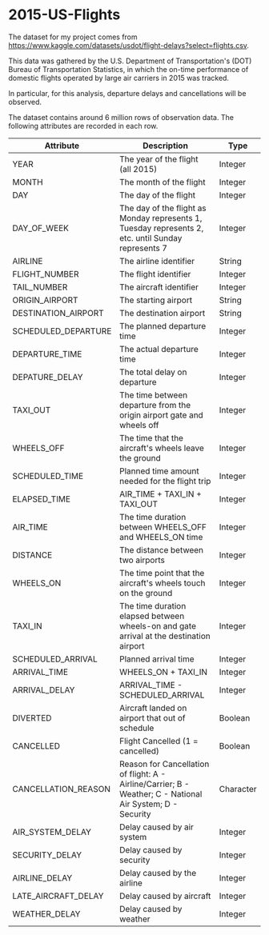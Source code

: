 # 2015-US-Flights

The dataset for my project comes from https://www.kaggle.com/datasets/usdot/flight-delays?select=flights.csv.

This data was gathered by the U.S. Department of Transportation's (DOT) Bureau of Transportation Statistics, in which the on-time performance of domestic flights operated by large air carriers in 2015 was tracked.

In particular, for this analysis, departure delays and cancellations will be observed.

The dataset contains around 6 million rows of observation data. The following attributes are recorded in each row.

| Attribute | Description | Type |
| --------- | ----------- | ---- |
| YEAR | The year of the flight (all 2015) | Integer |
| MONTH | The month of the flight | Integer |
| DAY | The day of the flight | Integer |
| DAY_OF_WEEK | The day of the flight as Monday represents 1, Tuesday represents 2, etc. until Sunday represents 7 | Integer |
| AIRLINE | The airline identifier | String |
| FLIGHT_NUMBER | The flight identifier | Integer |
| TAIL_NUMBER | The aircraft identifier | Integer |
| ORIGIN_AIRPORT | The starting airport | String |
| DESTINATION_AIRPORT | The destination airport | String |
| SCHEDULED_DEPARTURE | The planned departure time | Integer |
| DEPARTURE_TIME | The actual departure time | Integer |
| DEPATURE_DELAY | The total delay on departure | Integer |
| TAXI_OUT | The time between departure from the origin airport gate and wheels off | Integer |
| WHEELS_OFF | The time that the aircraft's wheels leave the ground | Integer |
| SCHEDULED_TIME | Planned time amount needed for the flight trip | Integer |
| ELAPSED_TIME | AIR_TIME + TAXI_IN + TAXI_OUT | Integer |
| AIR_TIME | The time duration between WHEELS_OFF and WHEELS_ON time | Integer |
| DISTANCE | The distance between two airports | Integer |
| WHEELS_ON | The time point that the aircraft's wheels touch on the ground | Integer |
| TAXI_IN | The time duration elapsed between wheels-on and gate arrival at the destination airport | Integer |
| SCHEDULED_ARRIVAL | Planned arrival time | Integer |
| ARRIVAL_TIME | WHEELS_ON + TAXI_IN | Integer |
| ARRIVAL_DELAY | ARRIVAL_TIME - SCHEDULED_ARRIVAL | Integer |
| DIVERTED | Aircraft landed on airport that out of schedule | Boolean |
| CANCELLED | Flight Cancelled (1 = cancelled) | Boolean |
| CANCELLATION_REASON | Reason for Cancellation of flight: A - Airline/Carrier; B - Weather; C - National Air System; D - Security | Character |
| AIR_SYSTEM_DELAY | Delay caused by air system | Integer |
| SECURITY_DELAY | Delay caused by security | Integer |
| AIRLINE_DELAY | Delay caused by the airline | Integer |
| LATE_AIRCRAFT_DELAY | Delay caused by aircraft | Integer |
| WEATHER_DELAY | Delay caused by weather | Integer |